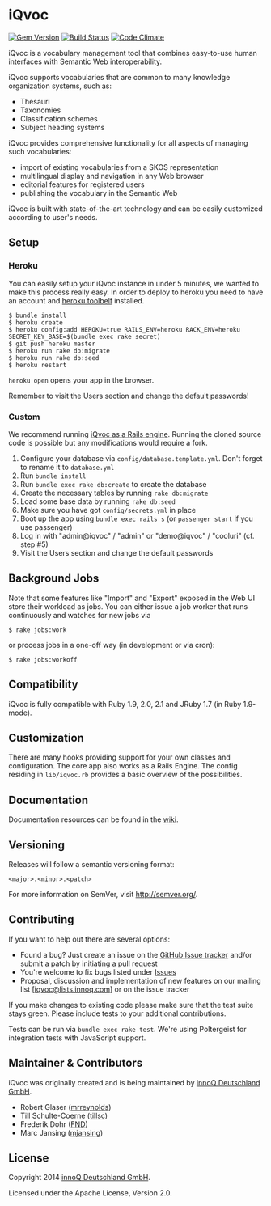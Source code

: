 # iQvoc

[![Gem Version](https://badge.fury.io/rb/iqvoc.png)](http://badge.fury.io/rb/iqvoc)
[![Build Status](https://secure.travis-ci.org/innoq/iqvoc.png)](http://travis-ci.org/innoq/iqvoc)
[![Code Climate](https://codeclimate.com/github/innoq/iqvoc.png)](https://codeclimate.com/github/innoq/iqvoc)

iQvoc is a vocabulary management tool that combines easy-to-use human interfaces
with Semantic Web interoperability.

iQvoc supports vocabularies that are common to many knowledge organization
systems, such as:

* Thesauri
* Taxonomies
* Classification schemes
* Subject heading systems

iQvoc provides comprehensive functionality for all aspects of managing such
vocabularies:

* import of existing vocabularies from a SKOS representation
* multilingual display and navigation in any Web browser
* editorial features for registered users
* publishing the vocabulary in the Semantic Web

iQvoc is built with state-of-the-art technology and can be easily customized
according to user's needs.
## Setup

### Heroku

You can easily setup your iQvoc instance in under 5 minutes, we wanted to make
this process really easy. In order to deploy to heroku you need to have an
account and [heroku toolbelt](https://toolbelt.heroku.com) installed.

```
$ bundle install
$ heroku create
$ heroku config:add HEROKU=true RAILS_ENV=heroku RACK_ENV=heroku SECRET_KEY_BASE=$(bundle exec rake secret)
$ git push heroku master
$ heroku run rake db:migrate
$ heroku run rake db:seed
$ heroku restart
```

`heroku open` opens your app in the browser.

Remember to visit the Users section and change the default passwords!

### Custom

We recommend running [iQvoc as a Rails engine](https://github.com/innoq/iqvoc/wiki/iQvoc-as-a-Rails-Engine).
Running the cloned source code is possible but any modifications would require a
fork.

1. Configure your database via `config/database.template.yml`.
   Don't forget to rename it to `database.yml`
2. Run `bundle install`
3. Run `bundle exec rake db:create` to create the database
4. Create the necessary tables by running `rake db:migrate`
5. Load some base data by running `rake db:seed`
6. Make sure you have got `config/secrets.yml` in place
7. Boot up the app using `bundle exec rails s` (or `passenger start`
   if you use passenger)
8. Log in with "admin@iqvoc" / "admin" or "demo@iqvoc" / "cooluri" (cf. step #5)
9. Visit the Users section and change the default passwords

## Background Jobs

Note that some features like "Import" and "Export" exposed in the Web UI store
their workload as jobs. You can either issue a job worker that runs continuously
and watches for new jobs via

```
$ rake jobs:work
```

or process jobs in a one-off way (in development or via cron):

```
$ rake jobs:workoff
```

## Compatibility

iQvoc is fully compatible with Ruby 1.9, 2.0, 2.1 and JRuby 1.7
(in Ruby 1.9-mode).

## Customization

There are many hooks providing support for your own classes and configuration.
The core app also works as a Rails Engine. The config residing in `lib/iqvoc.rb`
provides a basic overview of the possibilities.

## Documentation

Documentation resources can be found in the [wiki](https://github.com/innoq/iqvoc/wiki).

## Versioning

Releases will follow a semantic versioning format:

    <major>.<minor>.<patch>

For more information on SemVer, visit http://semver.org/.

## Contributing

If you want to help out there are several options:

- Found a bug? Just create an issue on the
  [GitHub Issue tracker](https://github.com/innoq/iqvoc/issues) and/or submit a
  patch by initiating a pull request
- You're welcome to fix bugs listed under
  [Issues](https://github.com/innoq/iqvoc/issues)
- Proposal, discussion and implementation of new features on our mailing list
  [iqvoc@lists.innoq.com] or on the issue tracker

If you make changes to existing code please make sure that the test suite stays
green. Please include tests to your additional contributions.

Tests can be run via `bundle exec rake test`. We're using Poltergeist for
integration tests with JavaScript support.

## Maintainer & Contributors

iQvoc was originally created and is being maintained by [innoQ Deutschland GmbH](http://innoq.com).

* Robert Glaser ([mrreynolds](http://github.com/mrreynolds))
* Till Schulte-Coerne ([tillsc](http://github.com/tillsc))
* Frederik Dohr ([FND](http://github.com/FND))
* Marc Jansing ([mjansing](http://github.com/mjansing))

## License

Copyright 2014 [innoQ Deutschland GmbH](https://www.innoq.com).

Licensed under the Apache License, Version 2.0.
